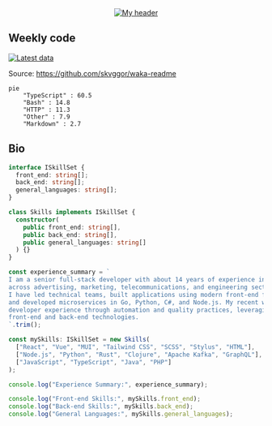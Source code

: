 <div align="center">
  <a href="https://skvggor.dev">
    <img src="https://github.com/skvggor/skvggor/assets/958723/d0c9aa9c-0c21-4219-acff-3d4f36f94691" alt="My header" />
  </a>
</div>


## Weekly code

[![Latest data](https://github.com/skvggor/skvggor/actions/workflows/main.yml/badge.svg)](https://github.com/skvggor/skvggor/actions/workflows/main.yml)

Source: https://github.com/skvggor/waka-readme

<!--START_SECTION:waka-->

```mermaid
pie
    "TypeScript" : 60.5
    "Bash" : 14.8
    "HTTP" : 11.3
    "Other" : 7.9
    "Markdown" : 2.7
```

<!--END_SECTION:waka-->

## Bio

```typescript
interface ISkillSet {
  front_end: string[];
  back_end: string[];
  general_languages: string[];
}

class Skills implements ISkillSet {
  constructor(
    public front_end: string[],
    public back_end: string[],
    public general_languages: string[]
  ) {}
}

const experience_summary = `
I am a senior full-stack developer with about 14 years of experience in large-scale projects
across advertising, marketing, telecommunications, and engineering sectors.
I have led technical teams, built applications using modern front-end frameworks like React and Vue,
and developed microservices in Go, Python, C#, and Node.js. My recent work focuses on improving
developer experience through automation and quality practices, leveraging my skills in both
front-end and back-end technologies.
`.trim();

const mySkills: ISkillSet = new Skills(
  ["React", "Vue", "MUI", "Tailwind CSS", "SCSS", "Stylus", "HTML"],
  ["Node.js", "Python", "Rust", "Clojure", "Apache Kafka", "GraphQL"],
  ["JavaScript", "TypeScript", "Java", "PHP"]
);

console.log("Experience Summary:", experience_summary);

console.log("Front-end Skills:", mySkills.front_end);
console.log("Back-end Skills:", mySkills.back_end);
console.log("General Languages:", mySkills.general_languages);

```
<!-- </details> -->

<!-- <div align="center">
  <h2>🤖 Recent Code Activity</h2>
  <img width="500" src="https://github-readme-stats.vercel.app/api/wakatime?username=skvggor&hide_title=true&layout=compact&theme=transparent" alt="Wakatime Stats" />
</div>

<br>

<div align="center">
  <h2>📈 GitHub Stats</h2>
  <img width="500" src="https://github-readme-stats.vercel.app/api?username=skvggor&show_icons=true&theme=transparent&hide_title=true&count_private=true" alt="GitHub Stats" />
</div>
 -->
